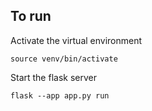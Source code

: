 ## To run

Activate the virtual environment
```
source venv/bin/activate
```

Start the flask server
```
flask --app app.py run
```